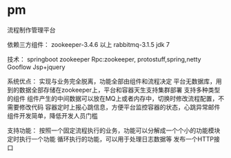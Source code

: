 # pm

流程制作管理平台

依赖三方组件：
zookeeper-3.4.6  以上
rabbitmq-3.1.5
jdk 7

技术：
springboot
zookeeper
Rpc:zookeeper, protostuff,spring,netty
Gooflow
Jsp+jquery


系统优点：
实现与业务完全脱离，功能全部由组件和流程决定
平台无数据库，用到的数据全部存储在zookeeper上，平台和容器天生支持集群部署
支持多种类型的组件
组件产生的中间数据可以放在MQ上或者内存中，切换时修改流程配置，不需要修改代码
容器定时上报心跳信息，方便平台监控容器的状态，心跳异常邮件
组件开发简单，降低开发人员门槛


支持功能：
按照一个固定流程执行的业务，功能可以分解成一个个小的功能模块
定时执行一个功能
循环执行的功能，可以用于处理日志数据等
发布一个HTTP接口

